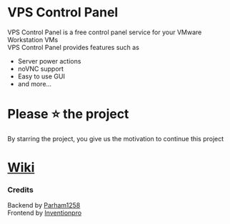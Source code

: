 # VPS Control Panel
VPS Control Panel is a free control panel service for your VMware Workstation VMs  
VPS Control Panel provides features such as
- Server power actions
- noVNC support
- Easy to use GUI
- and more...
# Please ⭐ the project
By starring the project, you give us the motivation to continue this project
# [Wiki](https://github.com/Parham1258/VPS-Control-Panel/wiki)
### Credits
Backend by [Parham1258](https://github.com/Parham1258)\
Frontend by [Inventionpro](https://github.com/inventionpro)
